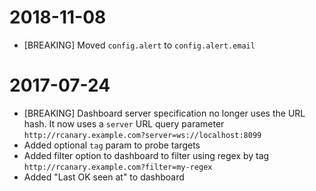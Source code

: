 # 2018-11-08

* [BREAKING] Moved `config.alert` to `config.alert.email`

# 2017-07-24

* [BREAKING] Dashboard server specification no longer uses the URL hash. It now uses a `server` URL query parameter `http://rcanary.example.com?server=ws://localhost:8099`
* Added optional `tag` param to probe targets
* Added filter option to dashboard to filter using regex by tag `http://rcanary.example.com?filter=my-regex`
* Added "Last OK seen at" to dashboard
